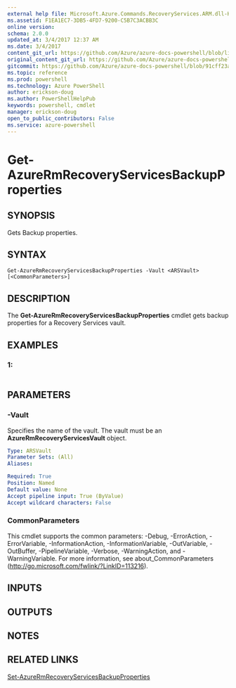 ```yaml
---
external help file: Microsoft.Azure.Commands.RecoveryServices.ARM.dll-Help.xml
ms.assetid: F1EA1EC7-3DB5-4FD7-9200-C5B7C3ACBB3C
online version: 
schema: 2.0.0
updated_at: 3/4/2017 12:37 AM
ms.date: 3/4/2017
content_git_url: https://github.com/Azure/azure-docs-powershell/blob/live/azureps-cmdlets-docs/ResourceManager/AzureRM.RecoveryServices/vTrue/Get-AzureRmRecoveryServicesBackupProperties.md
original_content_git_url: https://github.com/Azure/azure-docs-powershell/blob/live/azureps-cmdlets-docs/ResourceManager/AzureRM.RecoveryServices/vTrue/Get-AzureRmRecoveryServicesBackupProperties.md
gitcommit: https://github.com/Azure/azure-docs-powershell/blob/91cff23a000b99dc60ec82204d789c7ace1d7134/azureps-cmdlets-docs/ResourceManager/AzureRM.RecoveryServices/vTrue/Get-AzureRmRecoveryServicesBackupProperties.md
ms.topic: reference
ms.prod: powershell
ms.technology: Azure PowerShell
author: erickson-doug
ms.author: PowerShellHelpPub
keywords: powershell, cmdlet
manager: erickson-doug
open_to_public_contributors: False
ms.service: azure-powershell
---
```


# Get-AzureRmRecoveryServicesBackupProperties

## SYNOPSIS
Gets Backup properties.

## SYNTAX

```
Get-AzureRmRecoveryServicesBackupProperties -Vault <ARSVault> [<CommonParameters>]
```

## DESCRIPTION
The **Get-AzureRmRecoveryServicesBackupProperties** cmdlet gets backup properties for a Recovery Services vault.

## EXAMPLES

### 1:
```

```

## PARAMETERS

### -Vault
Specifies the name of the vault.
The vault must be an **AzureRmRecoveryServicesVault** object.

```yaml
Type: ARSVault
Parameter Sets: (All)
Aliases: 

Required: True
Position: Named
Default value: None
Accept pipeline input: True (ByValue)
Accept wildcard characters: False
```

### CommonParameters
This cmdlet supports the common parameters: -Debug, -ErrorAction, -ErrorVariable, -InformationAction, -InformationVariable, -OutVariable, -OutBuffer, -PipelineVariable, -Verbose, -WarningAction, and -WarningVariable. For more information, see about_CommonParameters (http://go.microsoft.com/fwlink/?LinkID=113216).

## INPUTS

## OUTPUTS

## NOTES

## RELATED LINKS

[Set-AzureRmRecoveryServicesBackupProperties](xref:ResourceManager/AzureRM.RecoveryServices/vTrue/Set-AzureRmRecoveryServicesBackupProperties.md)


